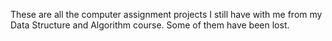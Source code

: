 These are all the computer assignment projects I still have with me from my Data Structure and Algorithm course. Some of them have been lost.
